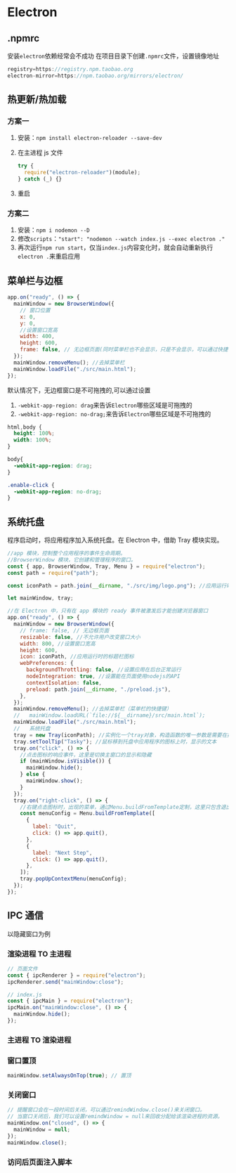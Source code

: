 # Electron

## .npmrc

安装`electron`依赖经常会不成功
在项目目录下创建`.npmrc`文件，设置镜像地址

```javascript
registry=https://registry.npm.taobao.org
electron-mirror=https://npm.taobao.org/mirrors/electron/
```

## 热更新/热加载

### 方案一

1. 安装：`npm install electron-reloader --save-dev`
2. 在主进程 js 文件

   ```javascript
   try {
     require("electron-reloader")(module);
   } catch (_) {}
   ```

3. 重启

### 方案二

1. 安装：`npm i nodemon --D`
2. 修改`scripts`：`"start": "nodemon --watch index.js --exec electron ."`
3. 再次运行`npm run start`，仅当`index.js`内容变化时，就会自动重新执行`electron .`来重启应用

## 菜单栏与边框

```javascript
app.on("ready", () => {
  mainWindow = new BrowserWindow({
    // 窗口位置
    x: 0,
    y: 0,
    //设置窗口宽高
    width: 400,
    height: 600,
    frame: false, // 无边框页面(同时菜单栏也不会显示，只是不会显示，可以通过快捷键操作)
  });
  mainWindow.removeMenu(); //去掉菜单栏
  mainWindow.loadFile("./src/main.html");
});
```

默认情况下，无边框窗口是不可拖拽的,可以通过设置

1. `-webkit-app-region: drag`来告诉`Electron`哪些区域是可拖拽的
2. `-webkit-app-region: no-drag;`来告诉`Electron`哪些区域是不可拖拽的

```CSS
html,body {
  height: 100%;
  width: 100%;
}

body{
  -webkit-app-region: drag;
}

.enable-click {
  -webkit-app-region: no-drag;
}
```

## 系统托盘

程序启动时，将应用程序加入系统托盘。在 Electron 中，借助 Tray 模块实现。

```javascript
//app 模块，控制整个应用程序的事件生命周期。
//BrowserWindow 模块，它创建和管理程序的窗口。
const { app, BrowserWindow, Tray, Menu } = require("electron");
const path = require("path");

const iconPath = path.join(__dirname, "./src/img/logo.png"); //应用运行时的标题栏图标

let mainWindow, tray;

//在 Electron 中，只有在 app 模块的 ready 事件被激发后才能创建浏览器窗口
app.on("ready", () => {
  mainWindow = new BrowserWindow({
    // frame: false, // 无边框页面
    resizable: false, //不允许用户改变窗口大小
    width: 800, //设置窗口宽高
    height: 600,
    icon: iconPath, //应用运行时的标题栏图标
    webPreferences: {
      backgroundThrottling: false, //设置应用在后台正常运行
      nodeIntegration: true, //设置能在页面使用nodejs的API
      contextIsolation: false,
      preload: path.join(__dirname, "./preload.js"),
    },
  });
  mainWindow.removeMenu(); //去掉菜单栏（菜单栏的快捷键）
  //   mainWindow.loadURL(`file://${__dirname}/src/main.html`);
  mainWindow.loadFile("./src/main.html");
  //   系统托盘
  tray = new Tray(iconPath); //实例化一个tray对象，构造函数的唯一参数是需要在托盘中显示的图标url
  tray.setToolTip("Tasky"); //鼠标移到托盘中应用程序的图标上时，显示的文本
  tray.on("click", () => {
    //点击图标的响应事件，这里是切换主窗口的显示和隐藏
    if (mainWindow.isVisible()) {
      mainWindow.hide();
    } else {
      mainWindow.show();
    }
  });
  tray.on("right-click", () => {
    //右键点击图标时，出现的菜单，通过Menu.buildFromTemplate定制，这里只包含退出程序的选项。
    const menuConfig = Menu.buildFromTemplate([
      {
        label: "Quit",
        click: () => app.quit(),
      },
      {
        label: "Next Step",
        click: () => app.quit(),
      },
    ]);
    tray.popUpContextMenu(menuConfig);
  });
});
```

## IPC 通信

以隐藏窗口为例

### 渲染进程 TO 主进程

```javascript
// 页面文件
const { ipcRenderer } = require("electron");
ipcRenderer.send("mainWindow:close");
```

```javascript
// index.js
const { ipcMain } = require("electron");
ipcMain.on("mainWindow:close", () => {
  mainWindow.hide();
});
```

### 主进程 TO 渲染进程

### 窗口置顶

```javascript
mainWindow.setAlwaysOnTop(true); // 置顶
```

### 关闭窗口

```javascript
// 提醒窗口会在一段时间后关闭，可以通过remindWindow.close()来关闭窗口。
// 当窗口关闭后，我们可以设置remindWindow = null来回收分配给该渲染进程的资源。
mainWindow.on("closed", () => {
  mainWindow = null;
});
mainWindow.close();
```

### 访问后页面注入脚本

```javascript

```
